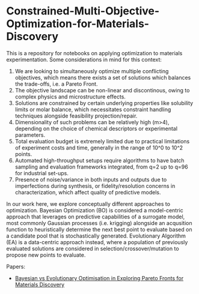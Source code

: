 # Constrained-Multi-Objective-Optimization-for-Materials-Discovery

This is a repository for notebooks on applying optimization to materials experimentation. Some considerations in mind for this context:

1. We are  looking to simultaneously optimize multiple conflicting objectives, which means there exists a set of solutions which balances the trade-offs, i.e. a Pareto Front.
2. The objective landscape can be non-linear and discontinous, owing to complex physics and microstructure effects.
3. Solutions are constrained by certain underlying properties like solubility limits or molar balance, which necessitates constraint handling techniques alongside feasibility projection/repair.
4. Dimensionality of such problems can be relatively high (m>4), depending on the choice of chemical descriptors or experimental parameters.
5. Total evaluation budget is extremely limited due to practical limitations of experiment costs and time, generally in the range of 10^0 to 10^2 points.
6. Automated high-throughput setups require algorithms to have batch sampling and evaluation frameworks integrated, from q=2 up to q=96 for industrial set-ups.
7. Presence of noise/variance in both inputs and outputs due to imperfections during synthesis, or fidelity/resolution concerns in characterization, which affect quality of predictive models.

In our work here, we explore conceptually different approaches to optimization. Bayesian Optimization (BO) is considered a model-centric approach that leverages on predictive capabilities of a surrogate model, most commonly Gaussian processes (i.e. krigging) alongside an acqusition function to heuristically determine the next best point to evaluate based on a candidate pool that is stochastically generated. Evolutionary Algorithm (EA) is a data-centric approach instead, where a population of previously evaluated solutions are considered in selection/crossover/mutation to propose new points to evaluate.

Papers:
* [Bayesian vs Evolutionary Optimisation in Exploring Pareto Fronts for Materials Discovery](https://www.techrxiv.org/articles/preprint/Bayesian_vs_Evolutionary_Optimisation_in_Exploring_Pareto_Fronts_for_Materials_Discovery/21154537)


